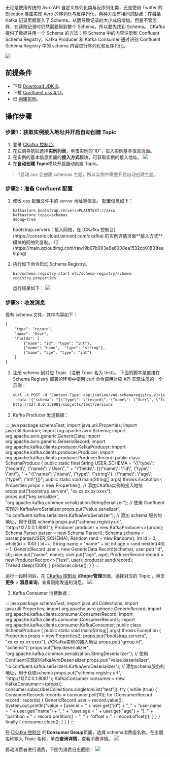无论是使用传统的 Avro API 自定义序列化类与反序列化类，还是使用 Twitter 的 Bijection 类库实现 Avro 的序列化与反序列化，两种方法有相同的缺点：在每条 Kafka 记录里都嵌入了 Schema，从而导致记录的大小成倍增加。但是不管怎样，在读取记录时仍然需要用到整个 Schema，所以要先找到 Schema。
CKafka 提供了数据共用一个 Schema 的方法：将 Schema 中的内容注册到 Confluent Schema Registry，Kafka Producer 和 Kafka Consumer 通过识别 Confluent Schema Registry 中的 schema 内容进行序列化和反序列化。

![](https://main.qcloudimg.com/raw/28d3fc8adb8c684f21643c98da1417ca.png)

## 前提条件

- 下载 [Download JDK 8](https://www.oracle.com/java/technologies/javase/javase-jdk8-downloads.html)。
- 下载 [Confluent oss 4.1.1](http://packages.confluent.io/archive/4.1/confluent-oss-4.1.1-2.11.tar.gz)。
- 已 [创建实例](https://cloud.tencent.com/document/product/597/53207)。

## 操作步骤

### 步骤1：获取实例接入地址并开启自动创建 Topic

1. 登录 [CKafka 控制台](https://console.cloud.tencent.com/ckafka)。
2. 在左侧导航栏选择**实例列表**，单击实例的“ID”，进入实例基本信息页面。
3. 在实例的基本信息页面的**接入方式**模块，可获取实例的接入地址。
   ![](https://main.qcloudimg.com/raw/a28b5599889166095c168510ce1f5e89.png)
4. 在**自动创建 Topic**模块开启自动创建 Topic。
>?启动 oss 会创建 schemas 主题，所以实例中需要开启自动创建主题。


### 步骤2：准备 Confluent 配置

1. 修改 oss 配置文件中的 server 地址等信息。
   配置信息如下：
   ```
   kafkastore.bootstrap.servers=PLAINTEXT://xxxx
   kafkastore.topic=schemas
   debug=true
   ```

	<dx-alert infotype="explain" title="">
	bootstrap.servers：接入网络，在 [CKafka 控制台](https://console.cloud.tencent.com/ckafka) 的实例详情页面**接入方式**模块的网络列复制。
	![](https://main.qcloudimg.com/raw/9b07b993e6a6008ea1532cb01831fee9.png)
	</dx-alert>


2. 执行如下命令启动 Schema Registry。
   ```
   bin/schema-registry-start etc/schema-registry/schema-registry.properties
   ```
   运行结果如下：
   ![](https://main.qcloudimg.com/raw/289772a734dcf0657e9f540555641598.png)


### 步骤3：收发消息

现有 schema 文件，其中内容如下： 

```xml
{
    "type": "record",
    "name": "User",
    "fields": [
        {"name": "id", "type": "int"},
        {"name": "name",  "type": "string"},
        {"name": "age", "type": "int"}
    ]
}
```

1. 注册 schema 到对应 Topic（注册 Topic 名为 test）。
   下面的脚本是直接在 Schema Registry 部署的环境中使用 curl 命令调用对应 API 实现注册的一个示例：

	```xml
	curl -X POST -H "Content-Type: application/vnd.schemaregistry.v1+json" \
	--data '{"schema": "{\"type\": \"record\", \"name\": \"User\", \"fields\": [{\"name\": \"id\", \"type\": \"int\"}, {\"name\": \"name\",  \"type\": \"string\"}, {\"name\": \"age\", \"type\": \"int\"}]}"}' \
	http://127.0.0.1:8081/subjects/test/versions
	```

2. Kafka Producer 发送数据：
<dx-codeblock>
:::  java
package schemaTest;
import java.util.Properties;
import java.util.Random;
import org.apache.avro.Schema;
import org.apache.avro.generic.GenericData;
import org.apache.avro.generic.GenericRecord;
import org.apache.kafka.clients.producer.KafkaProducer;
import org.apache.kafka.clients.producer.Producer;
import org.apache.kafka.clients.producer.ProducerRecord;
public class SchemaProduce {
	 public static final String USER_SCHEMA = "{\"type\": \"record\", \"name\": \"User\", " + 
	            "\"fields\": [{\"name\": \"id\", \"type\": \"int\"}, " + 
	            "{\"name\": \"name\",  \"type\": \"string\"}, {\"name\": \"age\", \"type\": \"int\"}]}";
	    public static void main(String[] args) throws Exception {
	        Properties props = new Properties();
	        // 添加CKafka实例的接入地址  
          props.put("bootstrap.servers", "xx.xx.xx.xx:xxxx");
	        props.put("key.serializer", "org.apache.kafka.common.serialization.StringSerializer");
	        // 使用 Confluent 实现的 KafkaAvroSerializer
	        props.put("value.serializer", "io.confluent.kafka.serializers.KafkaAvroSerializer");
	        // 添加 schema 服务的地址，用于获取 schema
	        props.put("schema.registry.url", "http://127.0.0.1:8081");
	        Producer<String, GenericRecord> producer = new KafkaProducer<>(props);	       
	        Schema.Parser parser = new Schema.Parser();
	        Schema schema = parser.parse(USER_SCHEMA);     
	        Random rand = new Random();
	        int id = 0;
	        while(id < 100) {
	            id++;
	            String name = "name" + id;
	            int age = rand.nextInt(40) + 1;
	            GenericRecord user = new GenericData.Record(schema);
	            user.put("id", id);
	            user.put("name", name);
	            user.put("age", age);	            
	            ProducerRecord<String, GenericRecord> record = new ProducerRecord<>("test", user);	            
	            producer.send(record);
	            Thread.sleep(1000);
	        }
	        producer.close();
	    }
}
:::
</dx-codeblock>


运行一段时间后，在 [CKafka 控制台](https://console.cloud.tencent.com/ckafka) 的**topic管理**页面，选择对应的 Topic ，单击**更多** > **消息查询**，查看刚刚发送的消息。
![](https://main.qcloudimg.com/raw/ec5fbf218cf50ff3d760be15f6331867.png)

3. Kafka Consumer 消费数据：
<dx-codeblock>
:::  java
package schemaTest;
import java.util.Collections;
import java.util.Properties;
import org.apache.avro.generic.GenericRecord;
import org.apache.kafka.clients.consumer.ConsumerRecord;
import org.apache.kafka.clients.consumer.ConsumerRecords;
import org.apache.kafka.clients.consumer.KafkaConsumer;
public class SchemaProduce {
    public static void main(String[] args) throws Exception {
        Properties props = new Properties();
        props.put("bootstrap.servers", "xx.xx.xx.xx:xxxx"); //CKafka实例的接入地址
        props.put("group.id", "schema");
        props.put("key.deserializer", "org.apache.kafka.common.serialization.StringDeserializer");
        // 使用Confluent实现的KafkaAvroDeserializer
        props.put("value.deserializer", "io.confluent.kafka.serializers.KafkaAvroDeserializer");
        // 添加schema服务的地址，用于获取schema
        props.put("schema.registry.url", "http://127.0.0.1:8081");
        KafkaConsumer<String, GenericRecord> consumer = new KafkaConsumer<>(props);
        consumer.subscribe(Collections.singletonList("test"));
        try {
            while (true) {
                ConsumerRecords<String, GenericRecord> records = consumer.poll(10);
                for (ConsumerRecord<String, GenericRecord> record : records) {
                    GenericRecord user = record.value();
                    System.out.println("value = [user.id = " + user.get("id") + ", " + "user.name = "
                            + user.get("name") + ", " + "user.age = " + user.get("age") + "], "
                            + "partition = " + record.partition() + ", " + "offset = " + record.offset());
                }
            }
        } finally {
            consumer.close();
        }
    }
}
:::
</dx-codeblock>


在 [CKafka 控制台](https://console.cloud.tencent.com/ckafka) 的**Consumer Group**页面，选择 schema消费组名称，在主题名称输入 Topic 名称，单击**查询详情**，查看消费详情。
![](https://main.qcloudimg.com/raw/27775267907600f4ff759e6a197195ee.png)

 启动消费者进行消费，下图为消费日志截图：
 ![](https://main.qcloudimg.com/raw/ff59e6fab31b490b705ca46d378e6df7.png)

